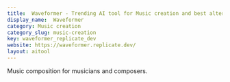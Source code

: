 ```yaml
---
title:  Waveformer - Trending AI tool for Music creation and best alternatives
display_name:  Waveformer
category: Music creation
category_slug: music-creation
key: waveformer_replicate_dev
website: https://waveformer.replicate.dev/
layout: aitool
---
```


Music composition for musicians and composers.
